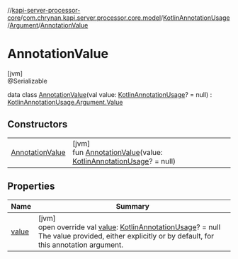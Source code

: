 //[kapi-server-processor-core](../../../../../index.md)/[com.chrynan.kapi.server.processor.core.model](../../../index.md)/[KotlinAnnotationUsage](../../index.md)/[Argument](../index.md)/[AnnotationValue](index.md)

# AnnotationValue

[jvm]\
@Serializable

data class [AnnotationValue](index.md)(val value: [KotlinAnnotationUsage](../../index.md)? = null) : [KotlinAnnotationUsage.Argument.Value](../-value/index.md)

## Constructors

| | |
|---|---|
| [AnnotationValue](-annotation-value.md) | [jvm]<br>fun [AnnotationValue](-annotation-value.md)(value: [KotlinAnnotationUsage](../../index.md)? = null) |

## Properties

| Name | Summary |
|---|---|
| [value](value.md) | [jvm]<br>open override val [value](value.md): [KotlinAnnotationUsage](../../index.md)? = null<br>The value provided, either explicitly or by default, for this annotation argument. |
